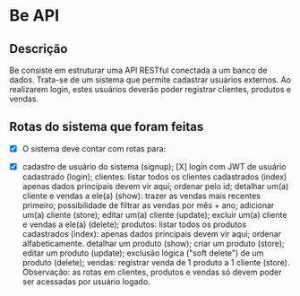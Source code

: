 # Be API

## Descrição

Be consiste em estruturar uma API RESTful conectada a um banco de dados.
Trata-se de um sistema que permite cadastrar usuários externos. Ao realizarem login, estes usuários deverão poder registrar clientes, produtos e vendas.




## Rotas do sistema que foram feitas 


- [X] O sistema deve contar com rotas para:
- [X] cadastro de usuário do sistema (signup);
[X] login com JWT de usuário cadastrado (login);
clientes:
listar todos os clientes cadastrados (index)
apenas dados principais devem vir aqui;
ordenar pelo id;
detalhar um(a) cliente e vendas a ele(a) (show):
trazer as vendas mais recentes primeiro;
possibilidade de filtrar as vendas por mês + ano;
adicionar um(a) cliente (store);
editar um(a) cliente (update);
excluir um(a) cliente e vendas a ele(a) (delete);
produtos:
listar todos os produtos cadastrados (index):
apenas dados principais devem vir aqui;
ordenar alfabeticamente.
detalhar um produto (show);
criar um produto (store);
editar um produto (update);
exclusão lógica ("soft delete") de um produto (delete);
vendas:
registrar venda de 1 produto a 1 cliente (store).
Observação: as rotas em clientes, produtos e vendas só devem poder ser acessadas por usuário logado.



